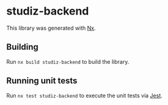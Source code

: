 # studiz-backend

This library was generated with [Nx](https://nx.dev).

## Building

Run `nx build studiz-backend` to build the library.

## Running unit tests

Run `nx test studiz-backend` to execute the unit tests via [Jest](https://jestjs.io).
